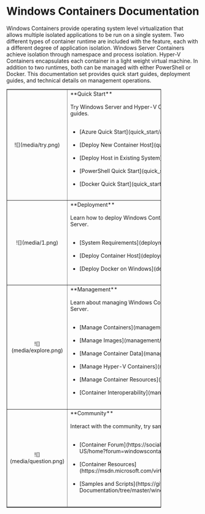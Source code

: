 # Windows Containers Documentation

Windows Containers provide operating system level virtualization that allows multiple isolated applications to be run on a single system. Two different types of container runtime are included with the feature, each with a different degree of application isolation. Windows Server Containers achieve isolation through namespace and process isolation. Hyper-V Containers encapsulates each container in a light weight virtual machine. In addition to two runtimes, both can be managed with either PowerShell or Docker. This documentation set provides quick start guides, deployment guides, and technical details on management operations.

<table border="1" style="background-color:FFFFCC;border-collapse:collapse;border:1px solid FFCC00;color:000000;width:80%" cellpadding="25" cellspacing="5">
<tr>
<td ><center>![](media/try.png)</center></td>
<td>**Quick Start**<br /><br />
Try Windows Server and Hyper-V Containers by using the following quick start guides.<br /><br />
<ul>
<li>[Azure Quick Start](quick_start/azure_setup.md)<br /><br /></li>
<li>[Deploy New Container Host](quick_start/container_setup.md)<br /><br /></li>
<li>[Deploy Host in Existing System](quick_start/inplace_setup.md)<br /><br /></li>
<li>[PowerShell Quick Start](quick_start/manage_powershell.md)<br /><br /></li>
<li>[Docker Quick Start](quick_start/manage_docker.md)<br /><br /></li>
</td>
</tr>
<tr>
<td ><center>![](media/1.png)</center></td>
<td>**Deployment**<br /><br />
Learn how to deploy Windows Containers on Windows Server 2016 and Nano Server.<br /><br />
<ul>
<li>[System Requirements](deployment/system_requirements.md)<br /><br /></li>
<li>[Deploy Container Host](deployment/deployment.md)<br /><br /></li>
<li>[Deploy Docker on Windows](deployment/docker_windows.md)<br /><br /></li>
</td>
</tr>
<tr>
<td ><center>![](media/explore.png)</center></td>
<td>**Management**<br /><br />
Learn about managing Windows Container in Windows Server 2016 and Nano Server.<br ><br />
<ul>
<li>[Manage Containers](management/manage_containers.md)<br /><br /></li>
<li>[Manage Images](management/manage_images.md)<br /><br /></li>
<li>[Manage Container Data](management/manage_data.md)<br /><br /></li>
<li>[Manage Hyper-V Containers](management/hyperv_container.md)<br /><br /></li>
<li>[Manage Container Resources](management/manage_resources.md)<br /><br /></li>
<li>[Container Interoperability](management/hcs_powershell.md)<br /><br /></li>
</td>
</tr>
<tr>
<td ><center>![](media/question.png)</center></td>
<td>**Community**<br /><br />
Interact with the community, try samples, and find additional resources.<br ><br />
<ul>
<li>[Container Forum](https://social.msdn.microsoft.com/Forums/en-US/home?forum=windowscontainers)<br /><br /></li>
<li>[Container Resources](https://msdn.microsoft.com/virtualization/community/community_overview)<br /><br /></li>
<li>[Samples and Scripts](https://github.com/Microsoft/Virtualization-Documentation/tree/master/windows-server-container-samples)<br /><br /></li>
</td>
</tr>
</table>
